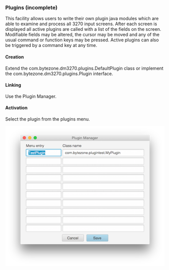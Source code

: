 ### Plugins (incomplete)
This facility allows users to write their own plugin java modules which are able to examine and process all 3270 input screens. After each screen is displayed all active plugins are called with a list of the fields on the screen. Modifiable fields may be altered, the cursor may be moved and any of the usual command or function keys may be pressed. Active plugins can also be triggered by a command key at any time.  
#### Creation
Extend the com.bytezone.dm3270.plugins.DefaultPlugin class or implement the com.bytezone.dm3270.plugins.Plugin interface.
#### Linking
Use the Plugin Manager.
#### Activation
Select the plugin from the plugins menu.

![Plugins](plugins.png?raw=true "plugin list")
